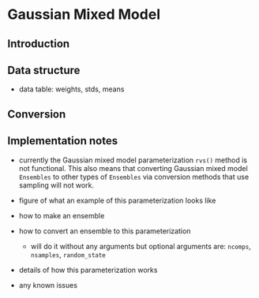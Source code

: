 # Gaussian Mixed Model

## Introduction

## Data structure

- data table: weights, stds, means

## Conversion

## Implementation notes

- currently the Gaussian mixed model parameterization `rvs()` method is not functional. This also means that converting Gaussian mixed model `Ensembles` to other types of `Ensembles` via conversion methods that use sampling will not work.

- figure of what an example of this parameterization looks like
- how to make an ensemble
- how to convert an ensemble to this parameterization
  - will do it without any arguments but optional arguments are: `ncomps`, `nsamples`, `random_state`
- details of how this parameterization works
- any known issues
